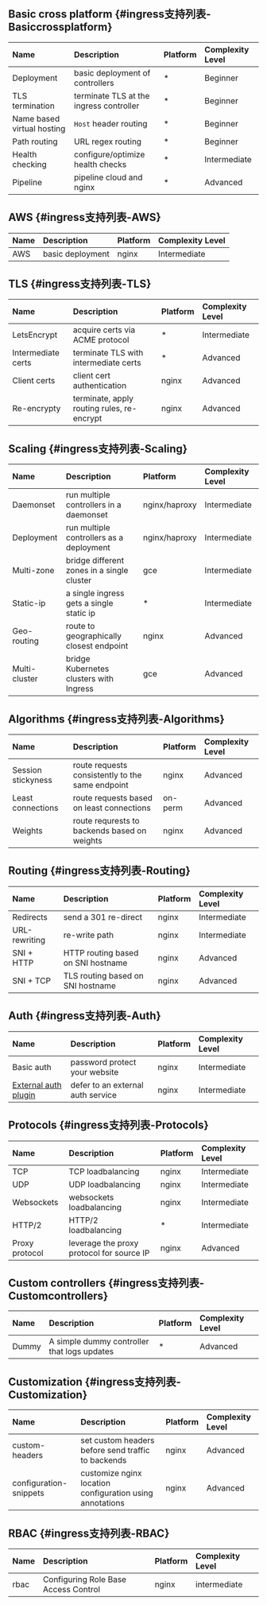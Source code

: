 ## Basic cross platform {#ingress支持列表-Basiccrossplatform}

| Name | Description | Platform | Complexity Level |
| :--- | :--- | :--- | :--- |
| Deployment | basic deployment of controllers | \* | Beginner |
| TLS termination | terminate TLS at the ingress controller | \* | Beginner |
| Name based virtual hosting | `Host` header routing | \* | Beginner |
| Path routing | URL regex routing | \* | Beginner |
| Health checking | configure/optimize health checks | \* | Intermediate |
| Pipeline | pipeline cloud and nginx | \* | Advanced |

## AWS {#ingress支持列表-AWS}

| Name | Description | Platform | Complexity Level |
| :--- | :--- | :--- | :--- |
| AWS | basic deployment | nginx | Intermediate |

## TLS {#ingress支持列表-TLS}

| Name | Description | Platform | Complexity Level |
| :--- | :--- | :--- | :--- |
| LetsEncrypt | acquire certs via ACME protocol | \* | Intermediate |
| Intermediate certs | terminate TLS with intermediate certs | \* | Advanced |
| Client certs | client cert authentication | nginx | Advanced |
| Re-encrypty | terminate, apply routing rules, re-encrypt | nginx | Advanced |

## Scaling {#ingress支持列表-Scaling}

| Name | Description | Platform | Complexity Level |
| :--- | :--- | :--- | :--- |
| Daemonset | run multiple controllers in a daemonset | nginx/haproxy | Intermediate |
| Deployment | run multiple controllers as a deployment | nginx/haproxy | Intermediate |
| Multi-zone | bridge different zones in a single cluster | gce | Intermediate |
| Static-ip | a single ingress gets a single static ip | \* | Intermediate |
| Geo-routing | route to geographically closest endpoint | nginx | Advanced |
| Multi-cluster | bridge Kubernetes clusters with Ingress | gce | Advanced |

## Algorithms {#ingress支持列表-Algorithms}

| Name | Description | Platform | Complexity Level |
| :--- | :--- | :--- | :--- |
| Session stickyness | route requests consistently to the same endpoint | nginx | Advanced |
| Least connections | route requests based on least connections | on-perm | Advanced |
| Weights | route requrests to backends based on weights | nginx | Advanced |

## Routing {#ingress支持列表-Routing}

| Name | Description | Platform | Complexity Level |
| :--- | :--- | :--- | :--- |
| Redirects | send a 301 re-direct | nginx | Intermediate |
| URL-rewriting | re-write path | nginx | Intermediate |
| SNI + HTTP | HTTP routing based on SNI hostname | nginx | Advanced |
| SNI + TCP | TLS routing based on SNI hostname | nginx | Advanced |

## Auth {#ingress支持列表-Auth}

| Name | Description | Platform | Complexity Level |
| :--- | :--- | :--- | :--- |
| Basic auth | password protect your website | nginx | Intermediate |
| [External auth plugin](https://github.com/kubernetes/ingress/blob/3a9e3fd7e27e5987d51028781e20db0db3ecc6df/examples/external-auth/nginx/README.md) | defer to an external auth service | nginx | Intermediate |

## Protocols {#ingress支持列表-Protocols}

| Name | Description | Platform | Complexity Level |
| :--- | :--- | :--- | :--- |
| TCP | TCP loadbalancing | nginx | Intermediate |
| UDP | UDP loadbalancing | nginx | Intermediate |
| Websockets | websockets loadbalancing | nginx | Intermediate |
| HTTP/2 | HTTP/2 loadbalancing | \* | Intermediate |
| Proxy protocol | leverage the proxy protocol for source IP | nginx | Advanced |

## Custom controllers {#ingress支持列表-Customcontrollers}

| Name | Description | Platform | Complexity Level |
| :--- | :--- | :--- | :--- |
| Dummy | A simple dummy controller that logs updates | \* | Advanced |

## Customization {#ingress支持列表-Customization}

| Name | Description | Platform | Complexity Level |
| :--- | :--- | :--- | :--- |
| custom-headers | set custom headers before send traffic to backends | nginx | Advanced |
| configuration-snippets | customize nginx location configuration using annotations | nginx | Advanced |

## RBAC {#ingress支持列表-RBAC}

| Name | Description | Platform | Complexity Level |
| :--- | :--- | :--- | :--- |
| rbac | Configuring Role Base Access Control | nginx | intermediate |



